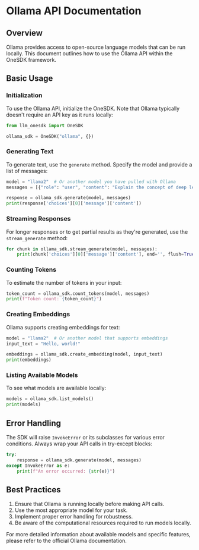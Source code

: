 
# Ollama API Documentation

## Overview

Ollama provides access to open-source language models that can be run locally. This document outlines how to use the Ollama API within the OneSDK framework.

## Basic Usage

### Initialization

To use the Ollama API, initialize the OneSDK. Note that Ollama typically doesn't require an API key as it runs locally:

```python
from llm_onesdk import OneSDK

ollama_sdk = OneSDK("ollama", {})
```

### Generating Text

To generate text, use the `generate` method. Specify the model and provide a list of messages:

```python
model = "llama2"  # Or another model you have pulled with Ollama
messages = [{"role": "user", "content": "Explain the concept of deep learning."}]

response = ollama_sdk.generate(model, messages)
print(response['choices'][0]['message']['content'])
```

### Streaming Responses

For longer responses or to get partial results as they're generated, use the `stream_generate` method:

```python
for chunk in ollama_sdk.stream_generate(model, messages):
    print(chunk['choices'][0]['message']['content'], end='', flush=True)
```

### Counting Tokens

To estimate the number of tokens in your input:

```python
token_count = ollama_sdk.count_tokens(model, messages)
print(f"Token count: {token_count}")
```

### Creating Embeddings

Ollama supports creating embeddings for text:

```python
model = "llama2"  # Or another model that supports embeddings
input_text = "Hello, world!"

embeddings = ollama_sdk.create_embedding(model, input_text)
print(embeddings)
```

### Listing Available Models

To see what models are available locally:

```python
models = ollama_sdk.list_models()
print(models)
```

## Error Handling

The SDK will raise `InvokeError` or its subclasses for various error conditions. Always wrap your API calls in try-except blocks:

```python
try:
    response = ollama_sdk.generate(model, messages)
except InvokeError as e:
    print(f"An error occurred: {str(e)}")
```

## Best Practices

1. Ensure that Ollama is running locally before making API calls.
2. Use the most appropriate model for your task.
3. Implement proper error handling for robustness.
4. Be aware of the computational resources required to run models locally.

For more detailed information about available models and specific features, please refer to the official Ollama documentation.
